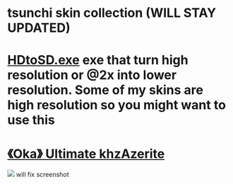 # tsunchi skin collection (WILL STAY UPDATED)

# [HDtoSD.exe](https://github.com/Jose134/HDtoSD/releases/tag/1.0) exe that turn high resolution or @2x into lower resolution. Some of my skins are high resolution so you might want to use this 

# [《Oka》 Ultimate khzAzerite](https://www.mediafire.com/file/q0z96u0qqp7n1xd/ãOkaã+Ultimate+khzAzerite.osk/file)

![](https://i.imgur.com/FaVDZcq.png) will fix screenshot

<!---
phrewl/phrewl is a ✨ special ✨ repository because its `README.md` (this file) appears on your GitHub profile.
You can click the Preview link to take a look at your changes.
--->

